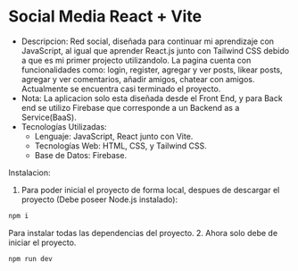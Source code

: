 # Social Media React + Vite
- Descripcion:
Red social, diseñada para continuar mi aprendizaje con JavaScript, al igual que aprender React.js junto con Tailwind CSS debido a que es mi primer projecto utilizandolo.
La pagina cuenta con funcionalidades como: login, register, agregar y ver posts, likear posts, agregar y ver comentarios, añadir amigos, chatear con amigos.
Actualmente se encuentra casi terminado el proyecto.
- Nota:
La aplicacion solo esta diseñada desde el Front End, y para Back end se utilizo Firebase que corresponde a un Backend as a Service(BaaS).
- Tecnologías Utilizadas:
  - Lenguaje: JavaScript, React junto con Vite.
  - Tecnologías Web: HTML, CSS, y Tailwind CSS.
  - Base de Datos: Firebase.

Instalacion:
1. Para poder inicial el proyecto de forma local, despues de descargar el proyecto (Debe poseer Node.js instalado):
```bash
npm i
```
Para instalar todas las dependencias del proyecto.
2. Ahora solo debe de iniciar el proyecto.
```bash
npm run dev
```

